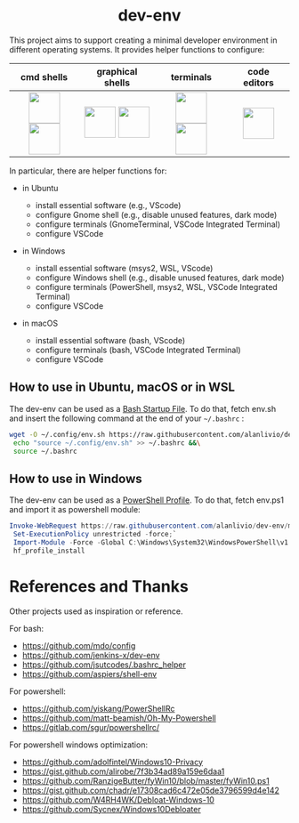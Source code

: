 <h1 align="center">dev-env</h1>

This project aims to support creating a minimal developer environment in different operating systems. It provides helper functions to configure:

| cmd shells | graphical shells | terminals | code editors |
| :-: | :-: | :-: | :-: |
| <img width="56" height="56" src="https://upload.wikimedia.org/wikipedia/commons/2/20/Bash_Logo_black_and_white_icon_only.svg"><img width="56" height="56" src="https://upload.wikimedia.org/wikipedia/commons/a/af/PowerShell_Core_6.0_icon.png"> | <img width="56" height="56" src="https://upload.wikimedia.org/wikipedia/commons/thumb/1/15/Gnome-start-here.svg/1024px-Gnome-start-here.svg.png"> <img width="56" height="56" src="https://upload.wikimedia.org/wikipedia/commons/thumb/5/5f/Windows_logo_-_2012.svg/1024px-Windows_logo_-_2012.svg.png"> | <img width="56" height="56" src="https://upload.wikimedia.org/wikipedia/commons/0/01/Windows_Terminal_Logo_256x256.png"> <img width="56" height="56" src="https://upload.wikimedia.org/wikipedia/commons/thumb/d/da/GNOME_Terminal_icon_2019.svg/1024px-GNOME_Terminal_icon_2019.svg.png"> |  <img width="56" height="56" src="https://upload.wikimedia.org/wikipedia/commons/2/2d/Visual_Studio_Code_1.18_icon.svg">

In particular, there are helper functions for:

* in Ubuntu
  + install essential software (e.g., VScode)
  + configure Gnome shell (e.g., disable unused features, dark mode)
  + configure terminals (GnomeTerminal, VSCode Integrated Terminal)
  + configure VSCode

* in Windows
  + install essential software (msys2, WSL, VScode)
  + configure Windows shell (e.g., disable unused features, dark mode)
  + configure terminals (PowerShell, msys2, WSL, VSCode Integrated Terminal)
  + configure VSCode

* in macOS
  + install essential software (bash, VScode)
  + configure terminals (bash, VSCode Integrated Terminal)
  + configure VSCode

## How to use in Ubuntu, macOS or in WSL

The dev-env can be used as a [Bash Startup File](https://www.gnu.org/software/bash/manual/html_node/Bash-Startup-Files.html).
To do that, fetch env.sh and insert the following command at the end of your `~/.bashrc` :

``` bash
wget -O ~/.config/env.sh https://raw.githubusercontent.com/alanlivio/dev-env/master/env.sh &&\
 echo "source ~/.config/env.sh" >> ~/.bashrc &&\
 source ~/.bashrc
```

## How to use in Windows

The dev-env can be used as a [PowerShell Profile](https://docs.microsoft.com/en-us/powershell/module/microsoft.powershell.core/about/about_profiles?view=powershell-7).
To do that, fetch env.ps1 and import it as powershell module:

``` powershell
Invoke-WebRequest https://raw.githubusercontent.com/alanlivio/dev-env/master/env.ps1 -OutFile C:\Windows\System32\WindowsPowerShell\v1.0\env.ps1;`
 Set-ExecutionPolicy unrestricted -force;`
 Import-Module -Force -Global C:\Windows\System32\WindowsPowerShell\v1.0\env.ps1;`
 hf_profile_install
```

# References and Thanks

Other projects used as inspiration or reference.

For bash:

* https://github.com/mdo/config
* https://github.com/jenkins-x/dev-env
* https://github.com/jsutcodes/.bashrc_helper
* https://github.com/aspiers/shell-env

For powershell:

* https://github.com/yiskang/PowerShellRc
* https://github.com/matt-beamish/Oh-My-Powershell
* https://gitlab.com/sgur/powershellrc/

For powershell windows optimization:

* https://github.com/adolfintel/Windows10-Privacy
* https://gist.github.com/alirobe/7f3b34ad89a159e6daa1
* https://github.com/RanzigeButter/fyWin10/blob/master/fyWin10.ps1
* https://gist.github.com/chadr/e17308cad6c472e05de3796599d4e142
* https://github.com/W4RH4WK/Debloat-Windows-10
* https://github.com/Sycnex/Windows10Debloater
